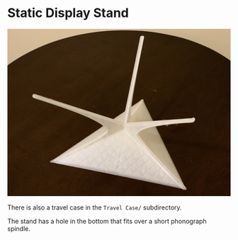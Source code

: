 # Static Display Stand

![photo](stand.jpg)

There is also a travel case in the `Travel Case/`
subdirectory.

The stand has a hole in the bottom that fits over
a short phonograph spindle.
